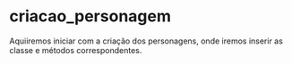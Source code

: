 # criacao_personagem
Aquiiremos iniciar com a criação dos personagens, onde 
iremos inserir as classe e métodos correspondentes.